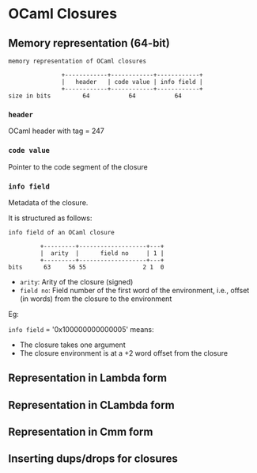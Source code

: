 # OCaml Closures

## Memory representation (64-bit)

```
memory representation of OCaml closures

               +------------+------------+------------+
               |   header   | code value | info field |
               +------------+------------+------------+
size in bits         64           64           64
```

### `header`

OCaml header with tag = 247

### `code value`

Pointer to the code segment of the closure

### `info field`

Metadata of the closure.

It is structured as follows:
```
info field of an OCaml closure

         +---------+-------------------+---+
         |  arity  |      field no     | 1 |
         +---------+-------------------+---+
bits      63     56 55                2 1  0
```
- `arity`: Arity of the closure (signed)
- `field no`: Field number of the first word of the environment, i.e., offset (in words) from the closure to the environment

Eg:

`info field` = '0x100000000000005' means:
- The closure takes one argument
- The closure environment is at a +2 word offset from the closure 

## Representation in Lambda form

## Representation in CLambda form

## Representation in Cmm form

## Inserting dups/drops for closures
